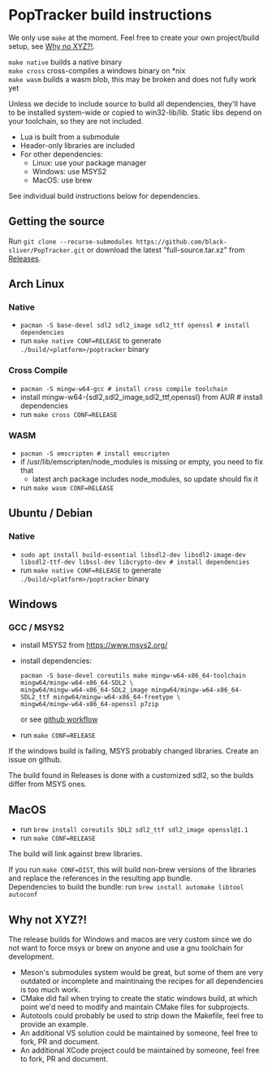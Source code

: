 # PopTracker build instructions

We only use `make` at the moment. Feel free to create your own project/build setup, see [Why no XYZ?!](#why-not-xyz).

`make native` builds a native binary\
`make cross` cross-compiles a windows binary on *nix\
`make wasm` builds a wasm blob, this may be broken and does not fully work yet

Unless we decide to include source to build all dependencies, they'll have to be
installed system-wide or copied to win32-lib/lib. Static libs depend on your
toolchain, so they are not included.

- Lua is built from a submodule
- Header-only libraries are included
- For other dependencies:
    - Linux: use your package manager
    - Windows: use MSYS2
    - MacOS: use brew

See individual build instructions below for dependencies.


## Getting the source

Run `git clone --recurse-submodules https://github.com/black-sliver/PopTracker.git`
or download the latest "full-source.tar.xz" from [Releases](https://github.com/black-sliver/PopTracker/releases).


## Arch Linux

### Native
- `pacman -S base-devel sdl2 sdl2_image sdl2_ttf openssl # install dependencies`
- run `make native CONF=RELEASE` to generate `./build/<platform>/poptracker` binary

### Cross Compile
- `pacman -S mingw-w64-gcc # install cross compile toolchain`
- install mingw-w64-{sdl2,sdl2_image,sdl2_ttf,openssl} from AUR # install dependencies
- run `make cross CONF=RELEASE`

### WASM
- `pacman -S emscripten # install emscripten`
- if /usr/lib/emscripten/node_modules is missing or empty, you need to fix that
    - latest arch package includes node_modules, so update should fix it
- run `make wasm CONF=RELEASE`


## Ubuntu / Debian

### Native
- `sudo apt install build-essential libsdl2-dev libsdl2-image-dev libsdl2-ttf-dev libssl-dev libcrypto-dev # install dependencies`
- run `make native CONF=RELEASE` to generate `./build/<platform>/poptracker` binary


## Windows

### GCC / MSYS2
- install MSYS2 from https://www.msys2.org/
- install dependencies:

  ```
  pacman -S base-devel coreutils make mingw-w64-x86_64-toolchain mingw64/mingw-w64-x86_64-SDL2 \
  mingw64/mingw-w64-x86_64-SDL2_image mingw64/mingw-w64-x86_64-SDL2_ttf mingw64/mingw-w64-x86_64-freetype \
  mingw64/mingw-w64-x86_64-openssl p7zip
  ```

  or see [github workflow](https://github.com/black-sliver/PopTracker/blob/master/.github/workflows/binaries.yaml)
- run `make CONF=RELEASE`

If the windows build is failing, MSYS probably changed libraries. Create an issue on github.

The build found in Releases is done with a customized sdl2, so the builds differ from MSYS ones.


## MacOS

- run `brew install coreutils SDL2 sdl2_ttf sdl2_image openssl@1.1`
- run `make CONF=RELEASE`

The build will link against brew libraries.

If you run `make CONF=DIST`, this will build non-brew versions of the libraries
and replace the references in the resulting app bundle.\
Dependencies to build the bundle: run `brew install automake libtool autoconf`

## Why not XYZ?!

The release builds for Windows and macos are very custom since we do not want to force msys or brew on anyone and use a
gnu toolchain for development.

* Meson's submodules system would be great, but some of them are very outdated or incomplete and maintinaing the recipes
  for all dependencies is too much work.
* CMake did fail when trying to create the static windows build, at which point we'd need to modify and maintain CMake
  files for subprojects.
* Autotools could probably be used to strip down the Makefile, feel free to provide an example.
* An additional VS solution could be maintained by someone, feel free to fork, PR and document.
* An additional XCode project could be maintained by someone, feel free to fork, PR and document.
